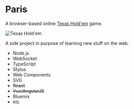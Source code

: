 # Paris

A browser-based online [Texas Hold'em](http://en.wikipedia.org/wiki/Texas_hold_%27em) game.

![Texas Hold'em](http://upload.wikimedia.org/wikipedia/commons/1/14/Holdem.jpg)

A side project in purpose of learning new stuff on the web.

+ Node.js
+ WebSocket
+ TypeScript
+ Stylus
+ Web Components
+ SVG
+ ~~React~~
+ ~~Vue/AngularJS~~
+ Bluemix
+ etc